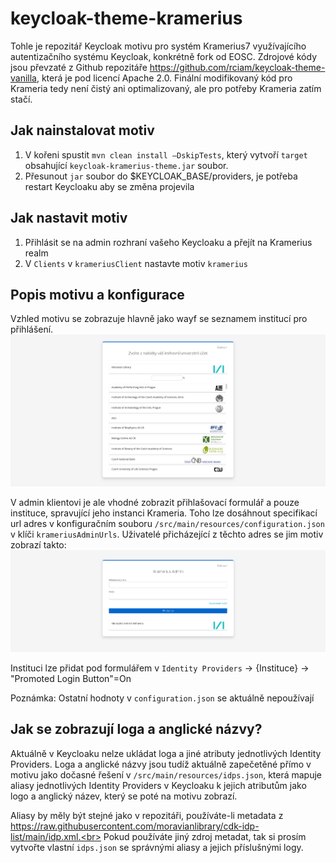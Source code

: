 # keycloak-theme-kramerius
Tohle je repozitář Keycloak motivu pro systém Kramerius7 využívajícího autentizačního systému Keycloak, konkrétně fork od EOSC. Zdrojové kódy jsou převzaté z Github repozitáře https://github.com/rciam/keycloak-theme-vanilla, která je pod licencí Apache 2.0. Finální modifikovaný kód pro Krameria tedy není čistý ani optimalizovaný, ale pro potřeby Krameria zatím stačí.

## Jak nainstalovat motiv
1. V kořeni spustit `mvn clean install –DskipTests`, který vytvoří `target` obsahující `keycloak-kramerius-theme.jar` soubor.
2. Přesunout `jar` soubor do $KEYCLOAK_BASE/providers, je potřeba restart Keycloaku aby se změna projevila

## Jak nastavit motiv
1. Přihlásit se na admin rozhraní vašeho Keycloaku a přejít na Kramerius realm
2. V `Clients` v `krameriusClient` nastavte motiv `kramerius`

## Popis motivu a konfigurace
Vzhled motivu se zobrazuje hlavně jako wayf se seznamem institucí pro přihlášení.
![screenshot_login](screenshot_login.png)

V admin klientovi je ale vhodné zobrazit přihlašovací formulář a pouze instituce, spravující jeho instanci Krameria. Toho lze dosáhnout specifikací url adres v konfiguračním souboru `/src/main/resources/configuration.json` v klíči `krameriusAdminUrls`. Uživatelé přicházející z těchto adres se jim motiv zobrazí takto:
![screenshot_login2](screenshot_login2.png)

Instituci lze přidat pod formulářem v `Identity Providers` -> {Instituce} -> "Promoted Login Button"=On

Poznámka: Ostatní hodnoty v `configuration.json` se aktuálně nepoužívají

## Jak se zobrazují loga a anglické názvy?
Aktuálně v Keycloaku nelze ukládat loga a jiné atributy jednotlivých Identity Providers. Loga a anglické názvy jsou tudíž aktuálně zapečetěné přímo v motivu jako dočasné řešení v `/src/main/resources/idps.json`, která mapuje aliasy jednotlivých Identity Providers v Keycloaku k jejich atributům jako logo a anglický název, který se poté na motivu zobrazí.

Aliasy by měly být stejné jako v repozitáři, používáte-li metadata z https://raw.githubusercontent.com/moravianlibrary/cdk-idp-list/main/idp.xml.<br>
Pokud používáte jiný zdroj metadat, tak si prosím vytvořte vlastní `idps.json` se správnými aliasy a jejich příslušnými logy.

